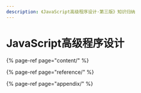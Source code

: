 ```yaml
---
description: 《JavaScript高级程序设计·第三版》知识归纳
---
```


# JavaScript高级程序设计 

{% page-ref page="content/" %}

{% page-ref page="reference/" %}

{% page-ref page="appendix/" %}

